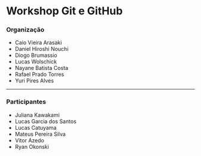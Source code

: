 # Workshop Git e GitHub

### Organização
- Caio Vieira Arasaki
- Daniel Hiroshi Nouchi
- Diogo Brumassio
- Lucas Wolschick
- Nayane Batista Costa
- Rafael Prado Torres
- Yuri Pires Alves
---
### Participantes
- Juliana Kawakami
- Lucas Garcia dos Santos
- Lucas Catuyama
- Mateus Pereira Silva
- Vitor Azedo
- Ryan Okonski
